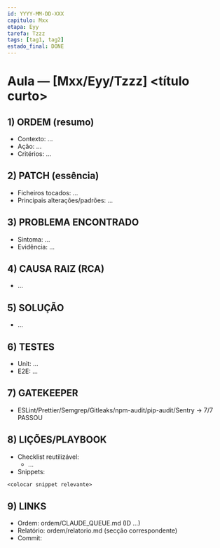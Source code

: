 ```yaml
---
id: YYYY-MM-DD-XXX
capitulo: Mxx
etapa: Eyy
tarefa: Tzzz
tags: [tag1, tag2]
estado_final: DONE
---
```


# Aula — [Mxx/Eyy/Tzzz] <título curto>

## 1) ORDEM (resumo)

- Contexto: ...
- Ação: ...
- Critérios: ...

## 2) PATCH (essência)

- Ficheiros tocados: ...
- Principais alterações/padrões: ...

## 3) PROBLEMA ENCONTRADO

- Sintoma: ...
- Evidência: ...

## 4) CAUSA RAIZ (RCA)

- ...

## 5) SOLUÇÃO

- ...

## 6) TESTES

- Unit: ...
- E2E: ...

## 7) GATEKEEPER

- ESLint/Prettier/Semgrep/Gitleaks/npm-audit/pip-audit/Sentry → 7/7 PASSOU

## 8) LIÇÕES/PLAYBOOK

- Checklist reutilizável:
  - ...
- Snippets:

```txt
<colocar snippet relevante>
```

## 9) LINKS

- Ordem: ordem/CLAUDE_QUEUE.md (ID …)
- Relatório: ordem/relatorio.md (secção correspondente)
- Commit:
